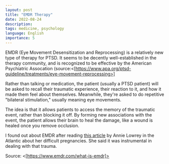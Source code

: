 ```yaml
---
layout: post
title: "EMDR Therapy"
date: 2022-08-24
description: 
tags: medicine, psychology
language: English
importance: 5
---
```

EMDR (Eye Movement Desensitization and Reprocessing) is a relatively new type of therapy for PTSD. It seems to be decently well-established in the therapy community, and is recognized to be effective by the American Psychiatric Assocation (source:<[https://www.apa.org/ptsd-guideline/treatments/eye-movement-reprocessing>]

Rather than talking or medication, the patient (usually a PTSD patient) will be asked to recall their traumatic experience, their reaction to it, and how it made them feel about themselves. Meanwhile, they're asked to do repetitive "bilateral stimulation," usually meaning eye movements.

The idea is that it allows patients to access the memory of the traumatic event, rather than blocking it off. By forming new associations with the event, the patient allows their brain to heal the damage, like a wound is healed once you remove occlusion.

I found out about EMDR after reading [this article](https://www.theatlantic.com/ideas/archive/2022/08/pregnancy-birth-complication-abortion-life-of-mother/671006/) by Annie Lowrey in the Atlantic about her difficult pregnancies. She said it was instrumental in dealing with that trauma.

Source: <[https://www.emdr.com/what-is-emdr]>



